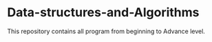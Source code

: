 # Data-structures-and-Algorithms
This repository contains all program from beginning to Advance level.
